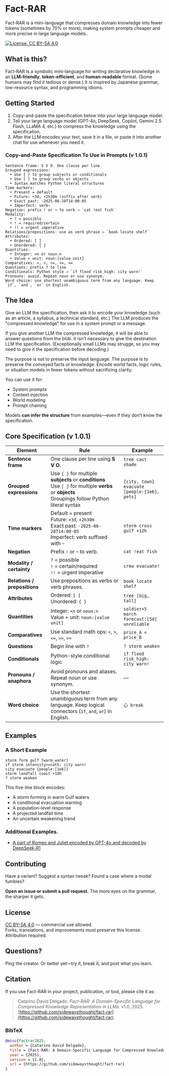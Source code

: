 # Fact-RAR

Fact-RAR is a mini-language that compresses domain knowledge into fewer tokens (sometimes by 70% or more), making system prompts cheaper and more precise in large language models..

[![License: CC BY-SA 4.0](https://img.shields.io/badge/License-BY--SA%204.0-lightgrey.svg)](https://creativecommons.org/licenses/by-sa/4.0/)

## What is this?

Fact-RAR is a symbolic mini-language for writing declarative knowledge in an **LLM-friendly**, **token-efficient**, and **human-readable** format. (Some humans may find it tedious or dense.) It is inspired by Japanese grammar, low-resource syntax, and programming idioms.

## Getting Started

1. Copy-and-paste the specification below into your large language model.
2. Tell your large language model (GPT-4o, DeepSeek, Copilot, Gemini 2.5 Flash, LLaMA 4, etc.) to compress the knowledge using the specification.
3. After the LLM encodes your text, save it in a file, or paste it into another chat for use whenever you need it.

### Copy-and-Paste Specification To Use in Prompts (v 1.0.1)
```
Sentence frame: S V O. One clause per line.
Grouped expressions:
  • Use { } to group subjects or conditionals
  • Use [ ] to group verbs or objects
  • Syntax matches Python literal structures
Time markers:
  • Present = default
  • Future: +3d, +2h30m (suffix after verb)
  • Exact past: -2025-06-28T14:00-05
  • Imperfect: verb~
Negation: prefix ! or ¬ to verb → `cat !eat fish`
Modality:
  • ? = possible
  • ! = required/certain
  • !! = urgent imperative
Relations/prepositions: use as verb phrase → `book locate shelf`
Attributes:
  • Ordered: [ ]
  • Unordered: { }
Quantities:
  • Integer: ×n or noun:n
  • Value + unit: noun:[value unit]
Comparatives: <, >, <=, >=, ==
Questions: prefix ? to line
Conditionals: Python style → `if flood risk_high: city warn!`
Pronouns: avoid. Repeat noun or use synonym.
Word choice: use shortest unambiguous term from any language. Keep `if`, `and`, `or` in English.
```

## The Idea
Give an LLM the specification, then ask it to encode your knowledge (such as an article, a syllabus, a technical standard, etc.) The LLM produces the "compressed knowledge" for use in a system prompt or a message.

If you give another LLM the compressed knowledge, it will be able to answer questions from the blob. It isn't necessary to give the destination LLM the specification. (Exceptionally small LLMs may strugge, so you may need to give it the specification before decoding.)

The purpose is not to preserve the input language. The purpose is to preserve the conveyed facts or knowledge. Encode world facts, logic rules, or situation models in fewer tokens without sacrificing clarity.

You can use it for:

* System prompts
* Context injection
* World modeling
* Prompt chaining

Models **can infer the structure** from examples—even if they don’t know the specification.

## Core Specification (v 1.0.1)

| Element                      | Rule                                                                                                                                               | Example                                         |
| ---------------------------- | -------------------------------------------------------------------------------------------------------------------------------------------------- | ----------------------------------------------- |
| **Sentence frame**           | One clause per line using **S V O**.                                                                                                               | `tree cast shade`                               |
| **Grouped expressions**      | Use `{ }` for multiple **subjects** or **conditions**<br>Use `[ ]` for multiple **verbs** or **objects**<br>Groupings follow Python literal syntax | `{city, town} evacuate [people:[1e6], pets]`    |
| **Time markers**             | Default = present<br>Future: `+3d`, `+2h30m`<br>Exact past: `-2025-06-28T14:00-05`<br>Imperfect: verb suffixed with `~`                            | `storm cross gulf +12h`                         |
| **Negation**                 | Prefix `!` or `¬` to verb.                                                                                                                         | `cat !eat fish`                                 |
| **Modality / certainty**     | `?` = possible<br>`!` = certain/required<br>`!!` = urgent imperative                                                                               | `crew evacuate!`                                |
| **Relations / prepositions** | Use prepositions as verbs or verb phrases.                                                                                                         | `book locate shelf`                             |
| **Attributes**               | Ordered: `[ ]`<br>Unordered: `{ }`                                                                                                                 | `tree [big, tall]`                              |
| **Quantities**               | Integer: `×n` or `noun:n`<br>Value + unit: `noun:[value unit]`                                                                                     | `soldier×5 march`<br>`forecast:[5d] unreliable` |
| **Comparatives**             | Use standard math ops: `<`, `>`, `<=`, `>=`, `==`                                                                                                  | `price_A < price_B`                             |
| **Questions**                | Begin line with `?`                                                                                                                                | `? storm weaken`                                |
| **Conditionals**             | Python-style conditional logic                                                                                                                     | `if flood risk_high: city warn!`                |
| **Pronouns / anaphora**      | Avoid pronouns and aliases. Repeat noun or use synonym.                                                                                            | —                                               |
| **Word choice**              | Use the shortest unambiguous term from any language. Keep logical connectors (`if`, `and`, `or`) in English.                                       | `心 break`                                       |

## Examples

### A Short Example
```text
storm form gulf [warm_water]
if storm intensity>=cat5: city warn!
city evacuate {people:[1e6]}
storm landfall coast +18h
? storm weaken
```

This five-line block encodes:

* A storm forming in warm Gulf waters
* A conditional evacuation warning
* A population-level response
* A projected landfall time
* An uncertain weakening trend

### Additional Examples.
* [A part of Romeo and Juliet encoded by GPT-4o and decoded by DeepSeek-R1](https://github.com/sidewaysthought/fact-rar/blob/main/example-romei-and-juliet.md)

## Contributing

Have a variant? Suggest a syntax tweak? Found a case where a model fumbles?

**Open an issue or submit a pull request.**
The more eyes on the grammar, the sharper it gets.

## License

[CC BY-SA 4.0](https://creativecommons.org/licenses/by-sa/4.0/) — commercial use allowed.  
Forks, translations, and improvements must preserve this license. Attribution required.

## Questions?

Ping the creator. Or better yet—try it, break it, and post what you learn.

## Citation

If you use Fact-RAR in your project, publication, or tool, please cite it as:

> Catarino David Delgado. *Fact-RAR: A Domain-Specific Language for Compressed Knowledge Representation in LLMs.* v1.0, 2025. [https://github.com/sidewaysthought/fact-rar](https://github.com/sidewaysthought/fact-rar)

### BibTeX

```bibtex
@misc{factrar2025,
  author = {Catarino David Delgado},
  title = {Fact-RAR: A Domain-Specific Language for Compressed Knowledge Representation in LLMs},
  year = {2025},
  version = {1.0},
  url = {https://github.com/sidewaysthought/fact-rar}
}
